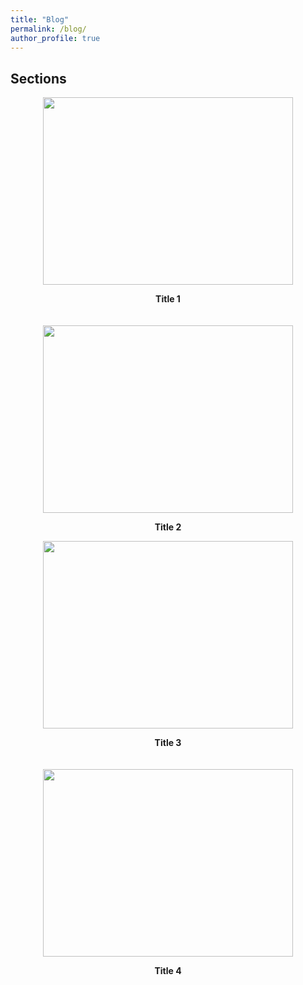 ```yaml
---
title: "Blog"
permalink: /blog/
author_profile: true
---
```


## Sections

<div style="display: flex; flex-wrap: wrap; gap: 20px;">

  <div style="text-align: center; flex: 1;">
    <img src="{{ site.baseurl }}/assets/images/image1.jpg" width="400px" height="300px">
    <p><strong>Title 1</strong></p>
  </div>

  <div style="text-align: center; flex: 1;">
    <img src="{{ site.baseurl }}/assets/images/image2.jpg" width="400px" height="300px">
    <p><strong>Title 2</strong></p>
  </div>

</div>

<div style="display: flex; flex-wrap: wrap; gap: 20px;">

  <div style="text-align: center; flex: 1;">
    <img src="{{ site.baseurl }}/assets/images/image3.jpg" width="400px" height="300px">
    <p><strong>Title 3</strong></p>
  </div>

  <div style="text-align: center; flex: 1;">
    <img src="{{ site.baseurl }}/assets/images/image4.jpg" width="400px" height="300px">
    <p><strong>Title 4</strong></p>
  </div>

</div>

<!-- 
Title 
Reads & Roads
### 1. Image on the Left, Text on the Right
<div style="display: flex; align-items: center; margin-bottom: 20px;">
    <figure style="margin: 0; width: 40%; margin-right: 20px;">
        <img src="/images/2c51168a-e899-461c-8578-b9f26bad5544.jpg" alt="description" style="width: 100%;">
        <figcaption style="text-align: center; font-size: 0.9em;">Caption for the first image</figcaption>
    </figure>
    <div>
        <p>Your text goes here on the right side of the image. You can describe the image, provide context, or add any other relevant information.</p>
    </div>
</div>

### 2. Full-width Text Section
<p>Your next text paragraph here. This section can be as long as you need, providing more detail or transitioning between images.</p>

### 3. Image on the Right, Text on the Left
<div style="display: flex; align-items: center; flex-direction: row-reverse; margin-bottom: 20px;">
    <figure style="margin: 0; width: 40%; margin-left: 20px;">
        <img src="/images/e2b03286-c157-49c2-949b-eee78cf4e010.jpg" alt="description" style="width: 100%;">
        <figcaption style="text-align: center; font-size: 0.9em;">Caption for the second image</figcaption>
    </figure>
    <div>
        <p>Your text goes here on the left side of the image. Describe the image or add relevant information here.</p>
    </div>
</div>

### 4. Additional Text Section
<p>Continue with more text here. This can be a longer paragraph or just a transitional sentence before the next image.</p>

### 5. Centered Image
<div style="text-align: center; margin-bottom: 20px;">
    <figure style="display: inline-block; text-align: center;">
        <img src="/images/2c51168a-e899-461c-8578-b9f26bad5544.jpg" alt="description" style="width: 60%;">
        <figcaption style="text-align: center; font-size: 0.9em;">Caption for the centered image</figcaption>
    </figure>
</div>

### 6. Final Text Section
<p>End with a final text section here. You can use this area to conclude the blog post or provide additional thoughts related to the images and text above.</p> -->
